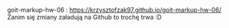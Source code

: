 goit-markup-hw-06 : https://krzysztofzak97.github.io/goit-markup-hw-06/
Zanim się zmiany załadują na Github to trochę trwa :D
